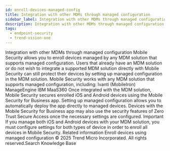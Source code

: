 ```yaml
---
id: enroll-devices-managed-config
title: Integration with other MDMs through managed configuration
sidebar_label: Integration with other MDMs through managed configuration
description: Integration with other MDMs through managed configuration
tags:
  - endpoint-security
  - trend-vision-one
---
```


 Integration with other MDMs through managed configuration Mobile Security allows you to enroll devices managed by any MDM solution that supports managed configuration. Users that already have an MDM solution or do not wish to integrate a supported MDM solution directly with Mobile Security can still protect their devices by setting up managed configuration in the MDM solution. Mobile Security works with any MDM solution that supports managed configuration, including: Ivanti (MobileIron) ManageEngine IBM MaaS360 Once integrated with the MDM solution, Mobile Security secures enrolled iOS and Android devices using the Mobile Security for Business app. Setting up managed configuration allows you to automatically deploy the app directly to managed devices. Devices with the Mobile Security for Business app may also use the security features of Zero Trust Secure Access once the necessary settings are configured. Important If you manage both iOS and Android devices with your MDM solution, you must configure settings for both types of device in order to enroll all devices in Mobile Security. Related information Enroll devices using managed configuration © 2025 Trend Micro Incorporated. All rights reserved.Search Knowledge Base
